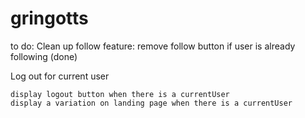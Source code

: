 # gringotts
to do:
Clean up follow feature:
    remove follow button if user is already following (done)

Log out for current user

    display logout button when there is a currentUser
    display a variation on landing page when there is a currentUser
